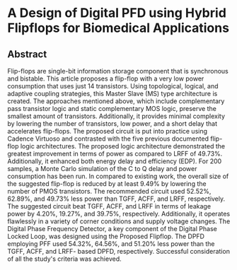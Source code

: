 # A Design of Digital PFD using Hybrid Flipflops for Biomedical Applications
## Abstract
Flip-flops are single-bit information storage component that is synchronous and bistable. This article proposes a flip-flop with a very low power consumption that uses just 14 transistors. Using topological, logical, and adaptive coupling strategies, this Master Slave (MS) type architecture is created. The approaches mentioned above, which include complementary pass transistor logic and static complementary MOS logic, preserve the smallest amount of transistors. Additionally, it provides minimal complexity by lowering the number of transistors, low power, and a short delay that accelerates flip-flops. The proposed circuit is put into practice using Cadence Virtuoso and contrasted with the five previous documented flip-flop logic architectures. The proposed logic architecture demonstrated the greatest improvement in terms of power as compared to LRFF of 49.73%. Additionally, it enhanced both energy delay and efficiency (EDP). For 200 samples, a Monte Carlo simulation of the C to Q delay and power consumption has been run. In compared to existing work, the overall size of the suggested flip-flop is reduced by at least 9.49% by lowering the number of PMOS transistors. The recommended circuit used 52.52%, 62.89%, and 49.73% less power than TGFF, ACFF, and LRFF, respectively. The suggested circuit beat TGFF, ACFF, and LRFF in terms of leakage power by 4.20%, 19.27%, and 39.75%, respectively. Additionally, it operates flawlessly in a variety of corner conditions and supply voltage changes. The Digital Phase Frequency Detector, a key component of the Digital Phase Locked Loop, was designed using the Proposed Flipflop. The DPFD employing PFF used 54.32%, 64.56%, and 51.20% less power than the TGFF, ACFF, and LRFF- based DPFD, respectively. Successful consideration of all the study&#39;s criteria was achieved.
